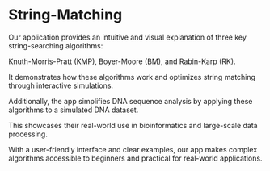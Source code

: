 # String-Matching

Our application provides an intuitive and visual explanation of three key string-searching algorithms:

Knuth-Morris-Pratt (KMP), Boyer-Moore (BM), and Rabin-Karp (RK).

It demonstrates how these algorithms work and optimizes string matching through interactive simulations.

Additionally, the app simplifies DNA sequence analysis by applying these algorithms to a simulated DNA dataset.

This showcases their real-world use in bioinformatics and large-scale data processing.

With a user-friendly interface and clear examples, our app makes complex algorithms accessible to beginners and practical for real-world applications.
